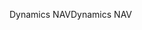 <span data-ttu-id="bf69a-101">Dynamics NAV</span><span class="sxs-lookup"><span data-stu-id="bf69a-101">Dynamics NAV</span></span>